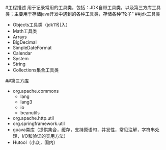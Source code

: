 #工程描述
用于记录常用的工具类，包括：JDK自带工具类，以及第三方库工具类；主要用于存储java开发中遇到的各种工具类，存储各种“轮子”
##jdk工具类
 - Objects工具类（jdk11引入）
 - Math工具类
 - Arrays
 - BigDecimal
 - SimpleDateFormat
 - Calendar
 - System
 - String
 - Collections集合工具类

##第三方库
 - org.apache.commons
   - lang
   - lang3
   - io
   - beanutils
 - org.apache.http.util
 - org.springframework.util
 - guava类库（提供集合，缓存，支持原语句，并发性，常见注解，字符串处理，I/O和验证的实用方法）
 - Hutool（小众，国内）